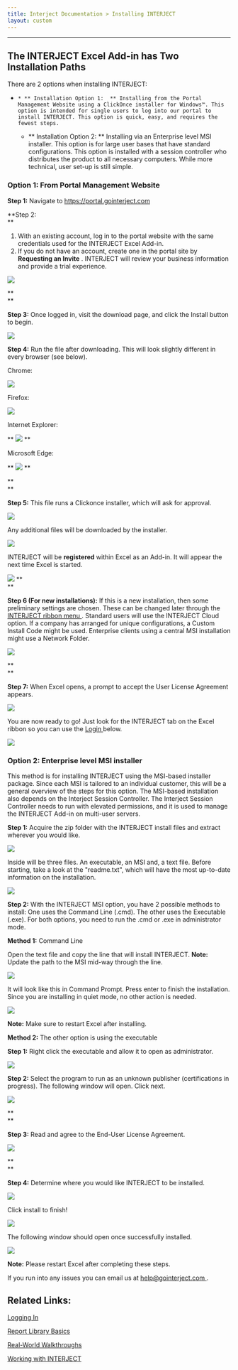 ```yaml
---
title: Interject Documentation > Installing INTERJECT
layout: custom
---
```

* * *

##  The INTERJECT Excel Add-in has Two Installation Paths 

There are 2 options when installing INTERJECT: 

  *     * ** Installation Option 1:  ** Installing from the Portal Management Website using a ClickOnce installer for Windows™. This option is intended for single users to log into our portal to install INTERJECT. This option is quick, easy, and requires the fewest steps. 
    * ** Installation Option 2:  ** Installing via an Enterprise level MSI installer. This option is for large user bases that have standard configurations. This option is installed with a session controller who distributes the product to all necessary computers. While more technical, user set-up is still simple. 



###  Option 1: From Portal Management Website 

**Step 1:** Navigate to [ https://portal.gointerject.com ](https://portal.gointerject.com/login.html)

**Step 2:  
**

  1. With an existing account, log in to the portal website with the same credentials used for the INTERJECT Excel Add-in. 
  2. If you do not have an account, create one in the portal site by **Requesting an Invite** . INTERJECT will review your business information and provide a trial experience. 



![](attachments/91881528/128370693.png)

**  
**

**Step 3:** Once logged in, visit the download page, and click the Install button to begin. 

![](attachments/91881528/128324411.png?width=960)

  


**Step 4:** Run the file after downloading. This will look slightly different in every browser (see below). 

Chrome: 

![](attachments/91881528/128359191.png)

  


Firefox: 

![](attachments/91881528/128359215.png)

  


Internet Explorer: 

** ![](attachments/91881528/128359252.png) **

  


Microsoft Edge: 

** ![](attachments/91881528/128359276.png) **

**  
**

**Step 5:** This file runs a Clickonce installer, which will ask for approval. 

![](attachments/91881528/128407024.png?width=550)

  


Any additional files will be downloaded by the installer. 

![](attachments/91881528/128406975.png?width=550)

  


INTERJECT will be **registered** within Excel as an Add-in. It will appear the next time Excel is started. 

![](attachments/91881528/128406994.png) **  
**

  


**Step 6 (For new installations):** If this is a new installation, then some preliminary settings are chosen. These can be changed later through the [ INTERJECT ribbon menu ](/wPortal/INTERJECT-Ribbon-Menu-Items_83689479.html) . Standard users will use the INTERJECT Cloud option. If a company has arranged for unique configurations, a Custom Install Code might be used. Enterprise clients using a central MSI installation might use a Network Folder. 

![](attachments/91881528/128587447.png?width=550)

**  
**

**Step 7:** When Excel opens, a prompt to accept the User License Agreement appears. 

![](attachments/91881528/128406954.png?width=550)

  


You are now ready to go! Just look for the INTERJECT tab on the Excel ribbon so you can use the [ Login ](https://interject.atlassian.net/wiki/display/ID/Logging+In) below. 

![](attachments/91881528/92340235.png)

##### 

###  Option 2: Enterprise level MSI installer 

This method is for installing INTERJECT using the MSI-based installer package. Since each MSI is tailored to an individual customer, this will be a general overview of the steps for this option. The MSI-based installation also depends on the Interject Session Controller. The Interject Session Controller needs to run with elevated permissions, and it is used to manage the INTERJECT Add-in on multi-user servers. 

  


**Step 1:** Acquire the zip folder with the INTERJECT install files and extract wherever you would like. 

![](attachments/91881528/128240252.png?width=700)

  


Inside will be three files. An executable, an MSI and, a text file. Before starting, take a look at the "readme.txt", which will have the most up-to-date information on the installation. 

![](attachments/91881528/128240360.png?width=700)

  


**Step 2:** With the INTERJECT MSI option, you have 2 possible methods to install: One uses the Command Line (.cmd). The other uses the Executable (.exe). For both options, you need to run the .cmd or .exe in administrator mode. 

  


**Method 1:** Command Line 

Open the text file and copy the line that will install INTERJECT. **Note:** Update the path to the MSI mid-way through the line. 

![](attachments/91881528/128241211.png?width=920)

  


It will look like this in Command Prompt. Press enter to finish the installation. Since you are installing in quiet mode, no other action is needed. 

![](attachments/91881528/128240796.png?width=920)

**Note:** Make sure to restart Excel after installing. 

  


**Method 2:** The other option is using the executable 

**Step 1:** Right click the executable and allow it to open as administrator. 

![](attachments/91881528/128241834.png?width=550)

  


**Step 2:** Select the program to run as an unknown publisher (certifications in progress). The following window will open. Click next. 

![](attachments/91881528/128375146.png?width=550)

**  
**

**Step 3:** Read and agree to the End-User License Agreement. 

![](attachments/91881528/128375187.png?width=550)

**  
**

**Step 4:** Determine where you would like INTERJECT to be installed. 

![](attachments/91881528/128375279.png?width=550)

  


Click install to finish! 

![](attachments/91881528/128375411.png?width=550)

  


The following window should open once successfully installed. 

![](attachments/91881528/128380872.png?width=550)

  


**Note:** Please restart Excel after completing these steps. 

If you run into any issues you can email us at [ help@gointerject.com ](mailto:help@gointerject.com) . 

  


##  Related Links: 

[ Logging In ](/wAbout/Logging-In_63275074.html)

[ Report Library Basics ](https://interject.atlassian.net/wiki/display/ID/Report+Library+Basics)

[ Real-World Walkthroughs ](/wAbout/Real-World-Walkthroughs_128091006.html)

[ Working with INTERJECT ](/wAbout/Working-with-INTERJECT_61702912.html)

  


